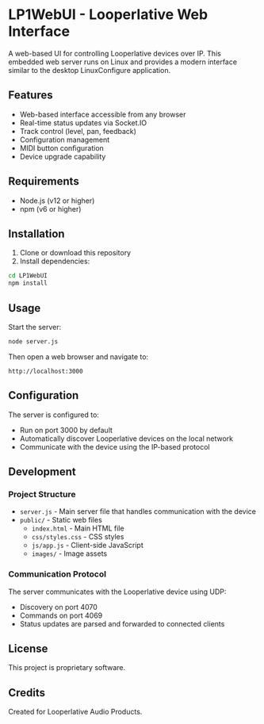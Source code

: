 # LP1WebUI - Looperlative Web Interface

A web-based UI for controlling Looperlative devices over IP. This embedded web server runs on Linux and provides a modern interface similar to the desktop LinuxConfigure application.

## Features

- Web-based interface accessible from any browser
- Real-time status updates via Socket.IO
- Track control (level, pan, feedback)
- Configuration management
- MIDI button configuration
- Device upgrade capability

## Requirements

- Node.js (v12 or higher)
- npm (v6 or higher)

## Installation

1. Clone or download this repository
2. Install dependencies:

```bash
cd LP1WebUI
npm install
```

## Usage

Start the server:

```bash
node server.js
```

Then open a web browser and navigate to:

```
http://localhost:3000
```

## Configuration

The server is configured to:
- Run on port 3000 by default
- Automatically discover Looperlative devices on the local network
- Communicate with the device using the IP-based protocol

## Development

### Project Structure

- `server.js` - Main server file that handles communication with the device
- `public/` - Static web files
  - `index.html` - Main HTML file
  - `css/styles.css` - CSS styles
  - `js/app.js` - Client-side JavaScript
  - `images/` - Image assets

### Communication Protocol

The server communicates with the Looperlative device using UDP:
- Discovery on port 4070
- Commands on port 4069
- Status updates are parsed and forwarded to connected clients

## License

This project is proprietary software.

## Credits

Created for Looperlative Audio Products.
